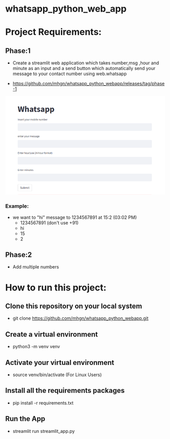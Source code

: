 # whatsapp_python_web_app

# Project Requirements:

## Phase:1
- Create a streamlit web application which takes number,msg ,hour and minute as an input and a send button which automatically send your message to your contact number using web.whatsapp 

- https://github.com/mhgn/whatsapp_python_webapp/releases/tag/phase-1

![alt text](./images/phase-1.png)

### Example:

- we want to "hi" message to 1234567891 at 15:2 (03:02 PM)
    - 1234567891 (don't use +91)
    - hi
    - 15
    - 2

## Phase:2
- Add multiple numbers 

# How to run this project:

## Clone this repository on your local system
- git clone https://github.com/mhgn/whatsapp_python_webapp.git

## Create a virtual environment
- python3 -m venv venv

## Activate your virtual environment
- source venv/bin/activate (For Linux Users)

## Install all the requirements packages
- pip install -r requirements.txt

## Run the App
- streamlit run streamlit_app.py